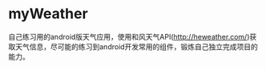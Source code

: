 # myWeather
自己练习用的android版天气应用，使用和风天气API(http://heweather.com/)获取天气信息，尽可能的练习到android开发常用的组件，锻炼自己独立完成项目的能力。
